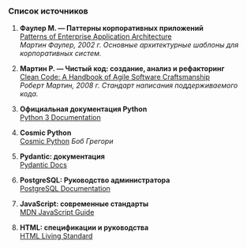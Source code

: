### Cписок источников

1. **Фаулер М. — Паттерны корпоративных приложений**  
   [Patterns of Enterprise Application Architecture](https://martinfowler.com/books/eaa.html)  
   *Мартин Фаулер, 2002 г. Основные архитектурные шаблоны для корпоративных систем.*

2. **Мартин Р. — Чистый код: создание, анализ и рефакторинг**  
   [Clean Code: A Handbook of Agile Software Craftsmanship](https://www.oreilly.com/library/view/clean-code/9780136083238/)  
   *Роберт Мартин, 2008 г. Стандарт написания поддерживаемого кода.*

3. **Официальная документация Python**  
   [Python 3 Documentation](https://docs.python.org/3/)  

4. **Cosmic Python**  
   [Cosmic Python](https://www.cosmicpython.com/) 
    *Боб Грегори*

5. **Pydantic: документация**  
   [Pydantic Docs](https://docs.pydantic.dev/)  

6. **PostgreSQL: Руководство администратора**  
   [PostgreSQL Documentation](https://www.postgresql.org/docs/)  

7. **JavaScript: современные стандарты**  
   [MDN JavaScript Guide](https://developer.mozilla.org/ru/docs/Web/JavaScript)  

8. **HTML: спецификации и руководства**  
   [HTML Living Standard](https://html.spec.whatwg.org/)  
